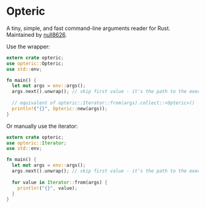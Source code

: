 # Opteric

A tiny, simple, and fast command-line arguments reader for Rust. Maintained by [null8626](https://github.com/null8626).

Use the wrapper:
```rs
extern crate opteric;
use opteric::Opteric;
use std::env;

fn main() {
  let mut args = env::args();
  args.next().unwrap(); // skip first value - it's the path to the executable
  
  // equivalent of opteric::Iterator::from(args).collect::<Opteric>()
  println!("{}", Opteric::new(args));
}
```
Or manually use the iterator:
```rs
extern crate opteric;
use opteric::Iterator;
use std::env;

fn main() {
  let mut args = env::args();
  args.next().unwrap(); // skip first value - it's the path to the executable
  
  for value in Iterator::from(args) {
    println!("{}", value);
  }
}
```
